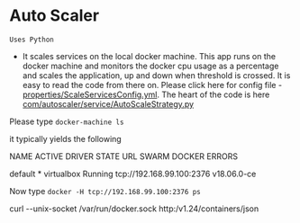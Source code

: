 # Auto Scaler

`Uses Python`

* It scales services on the local docker machine. This app runs on the docker machine and monitors the docker cpu usage as a percentage and scales the application, up and down when threshold is crossed. It is easy to read the code from there on. Please click here for config file - [properties/ScaleServicesConfig.yml](properties/ScaleServicesConfig.yml). The heart of the code is here [com/autoscaler/service/AutoScaleStrategy.py](com/autoscaler/service/AutoScaleStrategy.py)

Please type `docker-machine ls`

it typically yields the following

NAME      ACTIVE   DRIVER       STATE     URL                         SWARM   DOCKER        ERRORS

default   *        virtualbox   Running   tcp://192.168.99.100:2376           v18.06.0-ce

Now type `docker -H tcp://192.168.99.100:2376 ps`


curl --unix-socket /var/run/docker.sock http:/v1.24/containers/json
